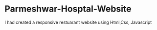 # Parmeshwar-Hosptal-Website
I had created a responsive restuarant website using Html,Css, Javascript
